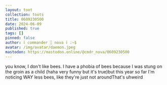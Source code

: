 ```yaml
---
layout: toot
collection: toots
title: 0609230500
date: 2024-06-09
published: true
tags: []
pinned: false
author: ⸸ commander ░ nova ⸸ :~$
avatar: /img/avatar/daemon.jpeg
mastodon: https://mastodon.online/@cmdr_nova/0609230500
---
```


you know, I don't like bees. I have a phobia of bees because I was stung on the groin as a child (haha very funny but it's true)but this year so far I'm noticing WAY less bees, like they're just not aroundThat's uhweird
